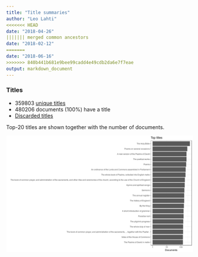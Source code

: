 ```yaml
---
title: "Title summaries"
author: "Leo Lahti"
<<<<<<< HEAD
date: "2018-04-26"
||||||| merged common ancestors
date: "2018-02-12"
=======
date: "2018-06-16"
>>>>>>> 840b441b681e9bee99cadd4e49cdb2da6e7f7eae
output: markdown_document
---
```



### Titles

 * 359803 [unique titles](output.tables/title_accepted.csv)
 * 480206 documents (100%) have a title
 * [Discarded titles](output.tables/title_discarded.csv)

Top-20 titles are shown together with the number of documents.

![plot of chunk summarytitle](figure/summarytitle-1.png)

